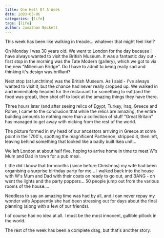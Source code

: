 ```yaml
---
title: One Hell Of A Week
date: 2003-03-06
categories: [life]
tags: [life]
author: Jonathan Beckett
---
```


This week has been like walking in treacle... whatever that might feel like!?

On Monday I was 30 years old. We went to London for the day because I have always wanted to visit the British Museum. It was a fantastic day out - first stop in the morning was the Tate Modern (gallery), which we got to via the new "Millenium Bridge". Do I have to admit to being really sad and thinking it's design was brilliant?

Next stop (at lunchtime) was the British Museum. As I said - I've always wanted to visit it, but the chance had never really cropped up. We walked in and immediately headed for the restaurant for something to eat (and the food was great), then shot off to look at the amazing things they have there.

Three hours later (and after seeing relics of Egypt, Turkey, Iraq, Greece and Rome, I came to the conclusion that while the relics are amazing, the entire building amounts to nothing more than a collection of stuff "Great Britain" has managed to get away with nicking from the rest of the world.

The picture formed in my head of our ancestors arriving in Greece at some point in the 1700's, spotting the magnificent Parthenon, stripped it, then left, leaving behind something that looked like a badly built Ikea unit...

We left London at about half five, hoping to arrive home in time to meet W's Mum and Dad in town for a pub meal.

Little did I know that for months (since before Christmas) my wife had been organising a surprise birthday party for me... I walked back into the house with W's Mum and Dad with their coats on ready to go out, and BANG - on went the lights and the party poppers... 50 people jump out from the various rooms of the house....

Needless to say an amazing time was had by all, and I can never repay my wonder wife  Apparently she had been stressing out for days about the final planning (along with a few of our friends).

I of course had no idea at all. I must be the most innocent, gullible pillock in the world.

The rest of the week has been a complete drag, but that's another story.